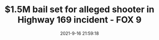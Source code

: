 ---
"title": "$1.5M bail set for alleged shooter in Highway 169 incident - FOX 9"
"date": "2021-9-16 21:59:18"
"feed_name": "GOOGLENEWSCONSTRUCTION"
"feed_website": "https://news.google.com/search?q=construction%2Bincident&hl=en-US&gl=US&ceid=US:en"
"feed_rss": "https://news.google.com/rss/search?q=construction%2Bincident&hl=en-US&gl=US&ceid=US:en"
"link": "https://www.fox9.com/news/1-5m-bail-set-for-alleged-shooter-in-highway-169-incident"
"file": "_posts/2021-1-1-e9a7500c6fec97d9c2ed0baa1dc3b0a8f29b2df4.md"
"accident": "0"
"drilling": "0"
"dead": "0"
"injured": "0"
---